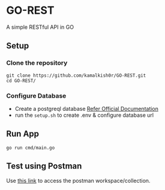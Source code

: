 # GO-REST
A simple RESTful API in GO

## Setup
### Clone the repository
```
git clone https://github.com/kamalkish0r/GO-REST.git
cd GO-REST/
```

### Configure Database
- Create a postgreql database [Refer Official Documentation](https://www.postgresql.org/docs/current/tutorial-createdb.html)
- run the `setup.sh` to create .env & configure database url

## Run App
```
go run cmd/main.go
```

## Test using Postman
Use [this link](https://www.postman.com/avionics-specialist-75421813/workspace/go-rest/collection/26343366-6fd1ced0-04e3-45e6-a765-0d4bf2caaad3?action=share&creator=26343366) to access the postman workspace/collection.